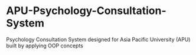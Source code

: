 # APU-Psychology-Consultation-System
Psychology Consultation System designed for Asia Pacific University (APU) built by applying OOP concepts
